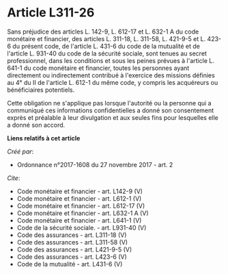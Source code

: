 # Article L311-26

Sans préjudice des articles L. 142-9, L. 612-17 et L. 632-1 A du code monétaire et financier, des articles L. 311-18, L.
311-58, L. 421-9-5 et L. 423-6 du présent code, de l'article L. 431-6 du code de la mutualité et de l'article L. 931-40 du
code de la sécurité sociale, sont tenues au secret professionnel, dans les conditions et sous les peines prévues à l'article
L. 641-1 du code monétaire et financier, toutes les personnes ayant directement ou indirectement contribué à l'exercice des
missions définies au 4° du II de l'article L. 612-1 du même code, y compris les acquéreurs ou bénéficiaires potentiels. 

Cette obligation ne s'applique pas lorsque l'autorité ou la personne qui a communiqué ces informations confidentielles a
donné son consentement exprès et préalable à leur divulgation et aux seules fins pour lesquelles elle a donné son accord.

**Liens relatifs à cet article**

_Créé par_:

  - Ordonnance n°2017-1608 du 27 novembre 2017 - art. 2

_Cite_:

  - Code monétaire et financier - art. L142-9 (V)
  - Code monétaire et financier - art. L612-1 (V)
  - Code monétaire et financier - art. L612-17 (V)
  - Code monétaire et financier - art. L632-1 A (V)
  - Code monétaire et financier - art. L641-1 (V)
  - Code de la sécurité sociale. - art. L931-40 (V)
  - Code des assurances - art. L311-18 (V)
  - Code des assurances - art. L311-58 (V)
  - Code des assurances - art. L421-9-5 (V)
  - Code des assurances - art. L423-6 (V)
  - Code de la mutualité - art. L431-6 (V)
